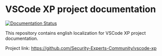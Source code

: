 VSCode XP project documentation
=======================================

[![Documentation Status](https://readthedocs.org/projects/vscode-xp/badge/?version=latest)](https://vscode-xp.readthedocs.io/en/latest/?badge=latest)

This repository contains english localization for VSCode XP project documentation.

Project link:
https://github.com/Security-Experts-Community/vscode-xp
